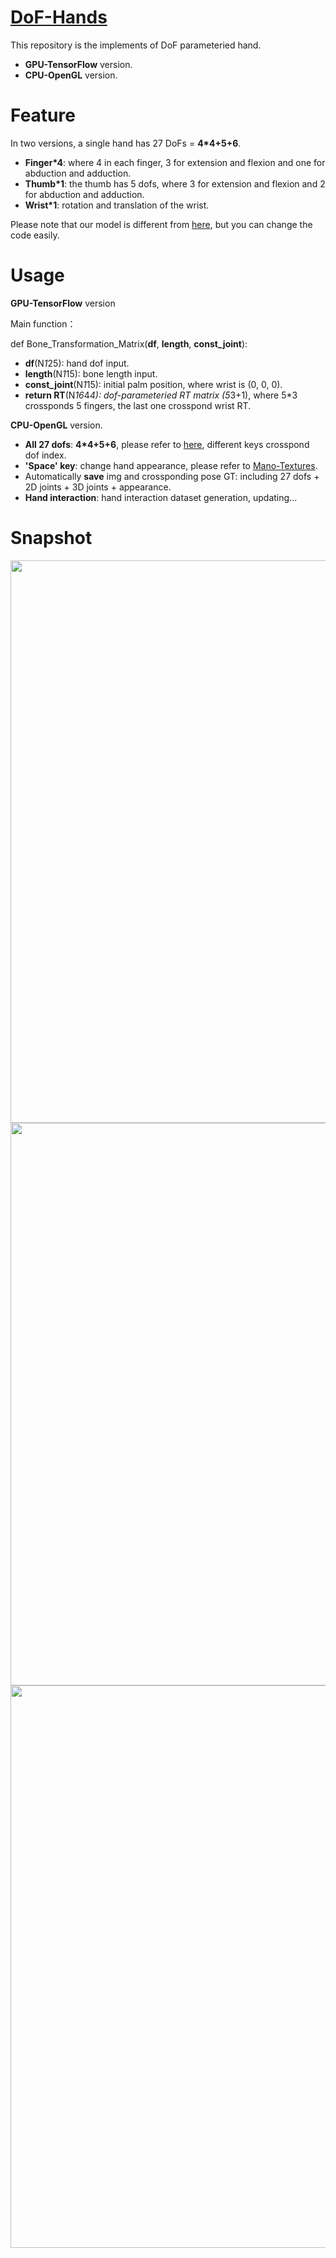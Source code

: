 [DoF-Hands](https://github.com/JenathanHoo/DoF-Hands)
=========================
This repository is the implements of DoF parameteried hand.
- **GPU-TensorFlow** version.
- **CPU-OpenGL** version.

Feature
=========================
In two versions, a single hand has 27 DoFs = **4*4+5+6**.

- **Finger*4**: where 4 in each finger, 3 for extension and flexion and one for abduction and adduction.
- **Thumb*1**:  the thumb has 5 dofs, where 3 for extension and flexion and 2 for abduction and adduction.
- **Wrist*1**:  rotation and translation of the wrist.

Please note that our model is different from [here](https://biology.stackexchange.com/questions/30857/does-the-human-hand-have-27-degrees-of-freedom), but you can change the code easily.

Usage
=========================
**GPU-TensorFlow** version

Main function：

def Bone_Transformation_Matrix(**df**, **length**, **const_joint**):
- **df**(N*1*25): hand dof input.
- **length**(N*1*15): bone length input.
- **const_joint**(N*1*15): initial palm position, where wrist is (0, 0, 0).
- **return RT**(N*16*4*4): dof-parameteried RT matrix (5*3+1), where 5*3 crossponds 5 fingers, the last one crosspond wrist RT.
    
**CPU-OpenGL** version.
- **All 27 dofs**:  **4*4+5+6**, please refer to [here](https://github.com/JenathanHoo/DoF-Hands), different keys crosspond dof index.
- **'Space' key**: change hand appearance, please refer to [Mano-Textures](https://github.com/JenathanHoo/Mano-Textures).
- Automatically **save** img and crossponding pose GT: including 27 dofs + 2D joints + 3D joints + appearance.
- **Hand interaction**: hand interaction dataset generation, updating...

Snapshot
=========================
<center class="half">
    <img src="https://github.com/JenathanHoo/DoF-Hands/blob/master/imgs/1.png" width="900"/><img src="https://github.com/JenathanHoo/DoF-Hands/blob/master/imgs/223.png" width="900"/><img src="https://github.com/JenathanHoo/DoF-Hands/blob/master/imgs/222.png" width="900"/>
</center>



